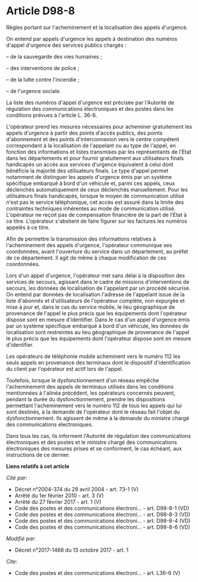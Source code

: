 # Article D98-8

Règles portant sur l'acheminement et la localisation des appels d'urgence. 

On entend par appels d'urgence les appels à destination des numéros d'appel d'urgence des services publics chargés : 

– de la sauvegarde des vies humaines ; 

– des interventions de police ; 

– de la lutte contre l'incendie ; 

– de l'urgence sociale. 

La liste des numéros d'appel d'urgence est précisée par l'Autorité de régulation des communications électroniques et des
postes dans les conditions prévues à l'article L. 36-6. 

L'opérateur prend les mesures nécessaires pour acheminer gratuitement les appels d'urgence à partir des points d'accès
publics, des points d'abonnement et des points d'interconnexion vers le centre compétent correspondant à la localisation de
l'appelant ou au type de l'appel, en fonction des informations et listes transmises par les représentants de l'Etat dans les
départements et pour fournir gratuitement aux utilisateurs finals handicapés un accès aux services d'urgence équivalent à
celui dont bénéficie la majorité des utilisateurs finals. Le type d'appel permet notamment de distinguer les appels d'urgence
émis par un système spécifique embarqué à bord d'un véhicule et, parmi ces appels, ceux déclenchés automatiquement de ceux
déclenchés manuellement. Pour les utilisateurs finals handicapés, lorsque le moyen de communication utilisé n'est pas le
service téléphonique, cet accès est assuré dans la limite des contraintes techniques inhérentes au mode de communication
utilisé. L'opérateur ne reçoit pas de compensation financière de la part de l'Etat à ce titre. L'opérateur s'abstient de
faire figurer sur les factures les numéros appelés à ce titre. 

Afin de permettre la transmission des informations relatives à l'acheminement des appels d'urgence, l'opérateur communique
ses coordonnées, avant l'ouverture du service dans un département, au préfet de ce département. Il agit de même à chaque
modification de ces coordonnées. 

Lors d'un appel d'urgence, l'opérateur met sans délai à la disposition des services de secours, agissant dans le cadre de
missions d'interventions de secours, les données de localisation de l'appelant par un procédé sécurisé. On entend par données
de localisation l'adresse de l'appelant issue de la liste d'abonnés et d'utilisateurs de l'opérateur complète, non expurgée
et mise à jour et, dans le cas du service mobile, le lieu géographique de provenance de l'appel le plus précis que les
équipements dont l'opérateur dispose sont en mesure d'identifier. Dans le cas d'un appel d'urgence émis par un système
spécifique embarqué à bord d'un véhicule, les données de localisation sont restreintes au lieu géographique de provenance de
l'appel le plus précis que les équipements dont l'opérateur dispose sont en mesure d'identifier. 

Les opérateurs de téléphonie mobile acheminent vers le numéro 112 les seuls appels en provenance des terminaux dont le
dispositif d'identification du client par l'opérateur est actif lors de l'appel. 

Toutefois, lorsque le dysfonctionnement d'un réseau empêche l'acheminement des appels de terminaux utilisés dans les
conditions mentionnées à l'alinéa précédent, les opérateurs concernés peuvent, pendant la durée du dysfonctionnement, prendre
les dispositions permettant l'acheminement vers le numéro 112 de tous les appels qui lui sont destinés, à la demande de
l'opérateur dont le réseau fait l'objet du dysfonctionnement. Ils agissent de même à la demande du ministre chargé des
communications électroniques. 

Dans tous les cas, ils informent l'Autorité de régulation des communications électroniques et des postes et le ministre
chargé des communications électroniques des mesures prises et se conforment, le cas échéant, aux instructions de ce dernier.

**Liens relatifs à cet article**

_Cité par_:

  - Décret n°2004-374 du 29 avril 2004 - art. 73-1 (V)
  - Arrêté du 1er février 2010 - art. 3 (V)
  - Arrêté du 27 février 2017 - art. 1 (V)
  - Code des postes et des communications électroni... - art. D98-8-1 (VD)
  - Code des postes et des communications électroni... - art. D98-8-3 (VD)
  - Code des postes et des communications électroni... - art. D98-8-4 (VD)
  - Code des postes et des communications électroni... - art. D98-8-6 (VD)

_Modifié par_:

  - Décret n°2017-1468 du 13 octobre 2017 - art. 1

_Cite_:

  - Code des postes et des communications électroni... - art. L36-6 (V)
